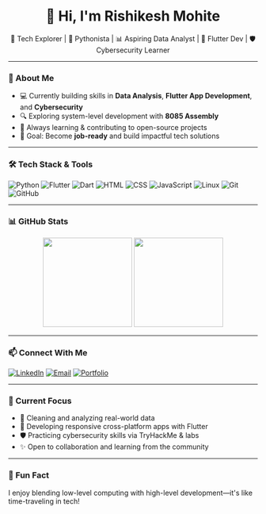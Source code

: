 <h1 align="center">👋 Hi, I'm Rishikesh Mohite</h1>
<p align="center">
  🚀 Tech Explorer | 🐍 Pythonista | 📊 Aspiring Data Analyst | 📱 Flutter Dev | 🛡️ Cybersecurity Learner  
</p>

---

### 🧠 About Me

- 💻 Currently building skills in **Data Analysis**, **Flutter App Development**, and **Cybersecurity**  
- 🔍 Exploring system-level development with **8085 Assembly**  
- 🌱 Always learning & contributing to open-source projects  
- 🎯 Goal: Become **job-ready** and build impactful tech solutions

---

### 🛠️ Tech Stack & Tools

![Python](https://img.shields.io/badge/-Python-3776AB?style=for-the-badge&logo=python&logoColor=white)
![Flutter](https://img.shields.io/badge/-Flutter-02569B?style=for-the-badge&logo=flutter&logoColor=white)
![Dart](https://img.shields.io/badge/-Dart-0175C2?style=for-the-badge&logo=dart&logoColor=white)
![HTML](https://img.shields.io/badge/-HTML5-E34F26?style=for-the-badge&logo=html5&logoColor=white)
![CSS](https://img.shields.io/badge/-CSS3-1572B6?style=for-the-badge&logo=css3&logoColor=white)
![JavaScript](https://img.shields.io/badge/-JavaScript-F7DF1E?style=for-the-badge&logo=javascript&logoColor=black)
![Linux](https://img.shields.io/badge/-Linux-FCC624?style=for-the-badge&logo=linux&logoColor=black)
![Git](https://img.shields.io/badge/-Git-F05032?style=for-the-badge&logo=git&logoColor=white)
![GitHub](https://img.shields.io/badge/-GitHub-181717?style=for-the-badge&logo=github&logoColor=white)

---

### 📊 GitHub Stats

<p align="center">
  <img src="https://github-readme-stats.vercel.app/api?username=YourUsername&show_icons=true&theme=default" height="180px" />
  <img src="https://github-readme-stats.vercel.app/api/top-langs/?username=YourUsername&layout=compact&theme=default" height="180px" />
</p>

---

### 📫 Connect With Me

[![LinkedIn](https://img.shields.io/badge/-LinkedIn-blue?style=flat-square&logo=linkedin)](www.linkedin.com/in/rishikesh-mohite-b6724024a)
[![Email](https://img.shields.io/badge/-Email-D14836?style=flat-square&logo=gmail&logoColor=white)](mailto:rishikeshmohite82@gmail.com)
[![Portfolio](https://img.shields.io/badge/-Portfolio-24292E?style=flat-square&logo=github&logoColor=white)](https://your-portfolio.com)

---

### 🧭 Current Focus

- 🧹 Cleaning and analyzing real-world data  
- 📱 Developing responsive cross-platform apps with Flutter  
- 🛡️ Practicing cybersecurity skills via TryHackMe & labs  
- ✨ Open to collaboration and learning from the community

---

### 🧩 Fun Fact
I enjoy blending low-level computing with high-level development—it's like time-traveling in tech!
